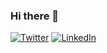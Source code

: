 ### Hi there 👋

<!--

**Jorgargom/Jorgargom** is a ✨ _special_ ✨ repository because its `README.md` (this file) appears on your GitHub profile.

Here are some ideas to get you started:

![Welcome to the official GitHub profile of @Jorgargom](https://user-images.githubusercontent.com/282759/84682528-c1d5d300-af03-11ea-9bfb-02854ad0cb20.gif)

### Elsewhere on the internet

- 🔭 I’m currently working on ...
- 🌱 I’m currently learning ...
- 👯 I’m looking to collaborate on ...
- 🤔 I’m looking for help with ...
- 💬 Ask me about ...
- 📫 How to reach me: ...
- 😄 Pronouns: ...
- ⚡ Fun fact: ...
-->


[![Twitter](https://user-images.githubusercontent.com/282759/84680160-40c90c80-af00-11ea-8390-bb86858c5fa5.png)](https://twitter.com/jorgardev) 
[![LinkedIn](https://user-images.githubusercontent.com/282759/84680162-4161a300-af00-11ea-912c-8f32e5cc1676.png)](https://linkedin.com/in/jorge-garcia-gomez)
